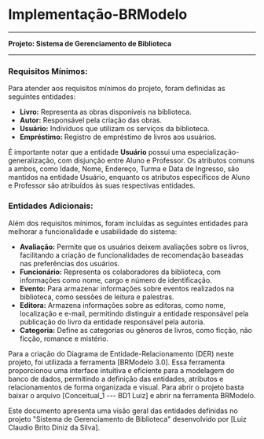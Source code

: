 # Implementação-BRModelo

---

**Projeto: Sistema de Gerenciamento de Biblioteca**

---

### Requisitos Mínimos:

Para atender aos requisitos mínimos do projeto, foram definidas as seguintes entidades:

- **Livro:** Representa as obras disponíveis na biblioteca.
- **Autor:** Responsável pela criação das obras.
- **Usuário:** Indivíduos que utilizam os serviços da biblioteca.
- **Empréstimo:** Registro de empréstimo de livros aos usuários.

É importante notar que a entidade **Usuário** possui uma especialização-generalização, com disjunção entre Aluno e Professor. Os atributos comuns a ambos, como Idade, Nome, Endereço, Turma e Data de Ingresso, são mantidos na entidade Usuário, enquanto os atributos específicos de Aluno e Professor são atribuídos às suas respectivas entidades.

### Entidades Adicionais:

Além dos requisitos mínimos, foram incluídas as seguintes entidades para melhorar a funcionalidade e usabilidade do sistema:

- **Avaliação:** Permite que os usuários deixem avaliações sobre os livros, facilitando a criação de funcionalidades de recomendação baseadas nas preferências dos usuários.
- **Funcionário:** Representa os colaboradores da biblioteca, com informações como nome, cargo e número de identificação.
- **Evento:** Para armazenar informações sobre eventos realizados na biblioteca, como sessões de leitura e palestras.
- **Editora:** Armazena informações sobre as editoras, como nome, localização e e-mail, permitindo distinguir a entidade responsável pela publicação do livro da entidade responsável pela autoria.
- **Categoria:** Define as categorias ou gêneros de livros, como ficção, não ficção, romance e mistério.

Para a criação do Diagrama de Entidade-Relacionamento (DER) neste projeto, foi utilizada a ferramenta [BRModelo 3.0]. Essa ferramenta proporcionou uma interface intuitiva e eficiente para a modelagem do banco de dados, permitindo a definição das entidades, atributos e relacionamentos de forma organizada e visual.
Para abrir o projeto basta baixar o arquivo [Conceitual_1 --- BD1 Luiz] e abrir na ferramenta BRModelo.

Este documento apresenta uma visão geral das entidades definidas no projeto "Sistema de Gerenciamento de Biblioteca" desenvolvido por [Luiz Claudio Brito Diniz da Silva].
